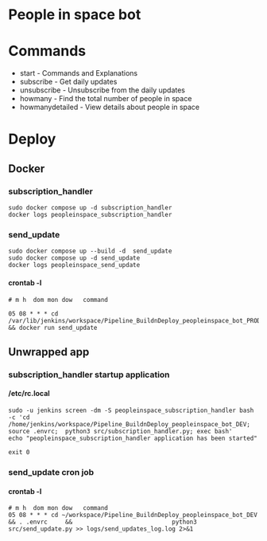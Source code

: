 # People in space bot



# Commands
- start - Commands and Explanations
- subscribe - Get daily updates
- unsubscribe - Unsubscribe from the daily updates
- howmany - Find the total number of people in space
- howmanydetailed - View details about people in space



# Deploy

## Docker
### subscription_handler
```
sudo docker compose up -d subscription_handler
docker logs peopleinspace_subscription_handler

```


### send_update
```
sudo docker compose up --build -d  send_update
sudo docker compose up -d send_update
docker logs peopleinspace_send_update
```

#### crontab -l
```
# m h  dom mon dow   command

05 08 * * * cd /var/lib/jenkins/workspace/Pipeline_BuildnDeploy_peopleinspace_bot_PROD && docker run send_update
```

## Unwrapped app
### subscription_handler startup application
####  /etc/rc.local
```
sudo -u jenkins screen -dm -S peopleinspace_subscription_handler bash -c 'cd /home/jenkins/workspace/Pipeline_BuildnDeploy_peopleinspace_bot_DEV; source .envrc;  python3 src/subscription_handler.py; exec bash'
echo "peopleinspace_subscription_handler application has been started"

exit 0
```

### send_update cron job
#### crontab -l
```
# m h  dom mon dow   command
05 08 * * * cd ~/workspace/Pipeline_BuildnDeploy_peopleinspace_bot_DEV      && . .envrc     &&                            python3 src/send_update.py >> logs/send_updates_log.log 2>&1
```